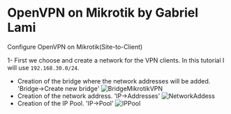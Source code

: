 # OpenVPN on Mikrotik by Gabriel Lami
Configure OpenVPN on Mikrotik(Site-to-Client)

1- First we choose and create a network for the VPN clients. In this tutorial I will use `192.168.30.0/24`.

 - Creation of the bridge where the network addresses will be added. 'Bridge->Create new bridge'
![BridgeMikrotikVPN](https://user-images.githubusercontent.com/44748406/192095424-419f230b-a815-4f8e-9ee6-553b7cc6f7d7.png)
 - Creation of the network address. 'IP->Addresses'
 ![NetworkAddess](https://user-images.githubusercontent.com/44748406/192096389-b3d34e94-10e3-47ac-b85c-0b842a6c9aee.png)
 - Creation of the IP Pool. 'IP->Pool'
 ![IPPool](https://user-images.githubusercontent.com/44748406/192096645-db55a4ac-936c-4484-8a7d-bacab0855470.png)
